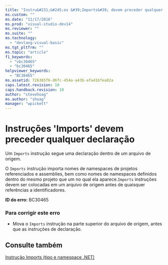 ```yaml
---
title: "Instru&#231;&#245;es &#39;Imports&#39; devem preceder qualquer declara&#231;&#227;o | Microsoft Docs"
ms.custom: ""
ms.date: "11/17/2016"
ms.prod: "visual-studio-dev14"
ms.reviewer: ""
ms.suite: ""
ms.technology: 
  - "devlang-visual-basic"
ms.tgt_pltfrm: ""
ms.topic: "article"
f1_keywords: 
  - "vbc30465"
  - "bc30465"
helpviewer_keywords: 
  - "BC30465"
ms.assetid: 726365f6-d6fc-454a-a43b-afa41bfea82a
caps.latest.revision: 10
caps.handback.revision: 10
author: "stevehoag"
ms.author: "shoag"
manager: "wpickett"
---
```

# Instru&#231;&#245;es &#39;Imports&#39; devem preceder qualquer declara&#231;&#227;o
Um `Imports` instrução segue uma declaração dentro de um arquivo de origem.  
  
 O `Imports` instrução importa nomes de namespaces de projetos referenciados e assemblies, bem como nomes de namespaces definidos dentro do mesmo projeto que um no qual ela aparece.`Imports` instruções devem ser colocadas em um arquivo de origem antes de quaisquer referências a identificadores.  
  
 **ID do erro:** BC30465  
  
### Para corrigir este erro  
  
-   Mova o `Imports` instrução na parte superior do arquivo de origem, antes que as instruções de declaração.  
  
## Consulte também  
 [Instrução Imports \(tipo e namespace .NET\)](../../visual-basic/language-reference/statements/imports-statement-net-namespace-and-type.md)